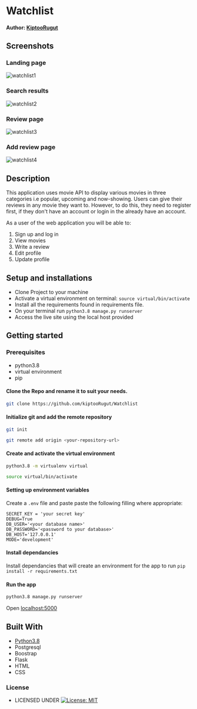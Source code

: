 # Watchlist

#### Author: [KiptooRugut](https://github.com/KiptooRugut)

## Screenshots
### Landing page
![watchlist1]()
### Search results
![watchlist2]()
### Review page
![watchlist3]()
### Add review page
![watchlist4]()


## Description
This application uses movie API to display various movies in three categories i.e popular, upcoming and now-showing. Users can give their reviews in any movie they want to. However, to do this, they need to register first, if they don't have an account or login in the already have an account.

As a user of the web application you will be able to:

1. Sign up and log in
2. View movies
3. Write a review
4. Edit profile
5. Update profile

## Setup and installations
* Clone Project to your machine
* Activate a virtual environment on terminal: `source virtual/bin/activate`
* Install all the requirements found in requirements file.
* On your terminal run `python3.8 manage.py runserver`
* Access the live site using the local host provided



## Getting started

### Prerequisites
* python3.8
* virtual environment
* pip

#### Clone the Repo and rename it to suit your needs.
```bash
git clone https://github.com/kiptooRugut/Watchlist
```
#### Initialize git and add the remote repository
```bash
git init
```
```bash
git remote add origin <your-repository-url>
```

#### Create and activate the virtual environment
```bash
python3.8 -m virtualenv virtual
```

```bash
source virtual/bin/activate
```

#### Setting up environment variables
Create a `.env` file and paste paste the following filling where appropriate:
```
SECRET_KEY = 'your secret key'
DEBUG=True
DB_USER='<your database name>'
DB_PASSWORD='<password to your database>'
DB_HOST='127.0.0.1'
MODE='development'
```

#### Install dependancies
Install dependancies that will create an environment for the app to run
`pip install -r requirements.txt`

#### Run the app
```bash
python3.8 manage.py runserver
```
Open [localhost:5000](http://127.0.0.1:5000/)



   
## Built With

* [Python3.8](https://docs.python.org/3/)
* Postgresql 
* Boostrap
* Flask
* HTML
* CSS


### License

* LICENSED UNDER  [![License: MIT](https://img.shields.io/badge/License-MIT-yellow.svg)](license)
